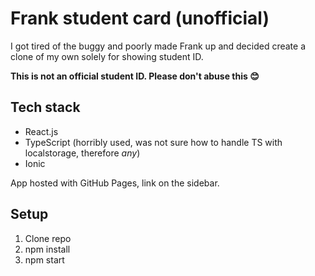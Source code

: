# Frank student card (unofficial)

I got tired of the buggy and poorly made Frank up and decided create a clone of my own solely for showing student ID.

**This is not an official student ID. Please don't abuse this 😊**

## Tech stack

- React.js
- TypeScript (horribly used, was not sure how to handle TS with localstorage, therefore _any_)
- Ionic

App hosted with GitHub Pages, link on the sidebar. 

## Setup

1. Clone repo
2. npm install
3. npm start
